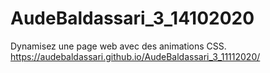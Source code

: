 # AudeBaldassari_3_14102020
Dynamisez une page web avec des animations CSS.
<br>
https://audebaldassari.github.io/AudeBaldassari_3_11112020/
